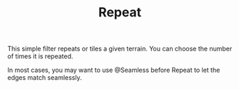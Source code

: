 ﻿---
uid: Repeat
title: Repeat
---

This simple filter repeats or tiles a given terrain. You can choose the number of times it is repeated.

In most cases, you may want to use @Seamless before Repeat to let the edges match seamlessly.